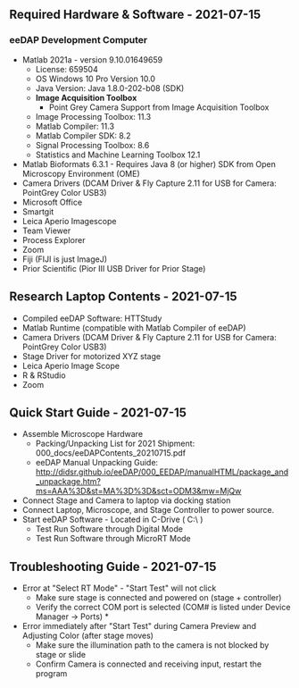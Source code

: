 ## Required Hardware & Software - 2021-07-15

### eeDAP Development Computer

* Matlab 2021a - version 9.10.01649659
   * License: 659504
   * OS Windows 10 Pro Version 10.0
   * Java Version: Java 1.8.0-202-b08 (SDK)
   * **Image Acquisition Toolbox**
      * Point Grey Camera Support from Image Acquisition Toolbox
   * Image Processing Toolbox: 11.3
   * Matlab Compiler: 11.3
   * Matlab Compiler SDK: 8.2
   * Signal Processing Toolbox: 8.6
   * Statistics and Machine Learning Toolbox 12.1
 * Matlab Bioformats 6.3.1 - Requires Java 8 (or higher) SDK from Open Microscopy Environment (OME)
 * Camera Drivers (DCAM Driver & Fly Capture 2.11 for USB for Camera: PointGrey Color USB3)
 * Microsoft Office
 * Smartgit
 * Leica Aperio Imagescope
 * Team Viewer
 * Process Explorer
 * Zoom 
 * Fiji (FIJI is just ImageJ)
 * Prior Scientific (Pior III USB Driver for Prior Stage)

## Research Laptop Contents - 2021-07-15

 * Compiled eeDAP Software: HTTStudy
 * Matlab Runtime (compatible with Matlab Compiler of eeDAP)
 * Camera Drivers (DCAM Driver & Fly Capture 2.11 for USB for Camera: PointGrey Color USB3)
 * Stage Driver for motorized XYZ stage
 * Leica Aperio Image Scope
 * R & RStudio
 * Zoom

## Quick Start Guide - 2021-07-15

 * Assemble Microscope Hardware
   * Packing/Unpacking List for 2021 Shipment: 000_docs/eeDAPContents_20210715.pdf
   * eeDAP Manual Unpacking Guide: http://didsr.github.io/eeDAP/000_EEDAP/manualHTML/package_and_unpackage.htm?ms=AAA%3D&st=MA%3D%3D&sct=ODM3&mw=MjQw 
 * Connect Stage and Camera to laptop via docking station
 * Connect Laptop, Microscope, and Stage Controller to power source.
 * Start eeDAP Software - Located in C-Drive ( C:\ )
    * Test Run Software through Digital Mode
    * Test Run Software through MicroRT Mode

## Troubleshooting Guide - 2021-07-15

 * Error at "Select RT Mode" - "Start Test" will not click
    * Make sure stage is connected and powered on (stage + controller)
    * Verify the correct COM port is selected (COM# is listed under Device Manager -> Ports) *    
 * Error immediately after "Start Test" during Camera Preview and Adjusting Color (after stage moves)
    * Make sure the illumination path to the camera is not blocked by stage or slide
    * Confirm Camera is connected and receiving input, restart the program
    
 
